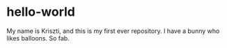 # hello-world
My name is Kriszti, and this is my first ever repository. I have a bunny who likes balloons. So fab.
